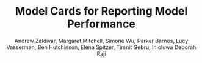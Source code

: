 ---
paperId: 4
author: Andrew Zaldivar, Margaret Mitchell, Simone Wu, Parker Barnes, Lucy Vasserman, Ben Hutchinson, Elena Spitzer, Timnit Gebru, Inioluwa Deborah Raji
publicationauthor: Zaldivar, A. et al.
title: Model Cards for Reporting Model Performance
pdf: Oral_Andrew_Zaldivar.pdf
slide: Slide_Andrew_Zaldivar.pdf
poster: --
alt: --
type: Oral & Poster
topic: FAT
link: --
conference: neurips
year: 2018
tags: neurips-2018-op
location: Montreal, Canada
---